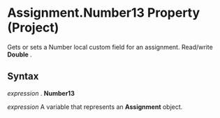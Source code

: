 
# Assignment.Number13 Property (Project)

Gets or sets a Number local custom field for an assignment. Read/write  **Double** .


## Syntax

 _expression_ . **Number13**

 _expression_ A variable that represents an **Assignment** object.

